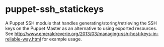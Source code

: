 puppet-ssh_statickeys
=====================

A Puppet SSH module that handles generating/storing/retrieving the SSH keys on the Puppet Master as an alternative to using exported resources. See http://www.emeraldreverie.org/2013/03/managing-ssh-host-keys-in-reliable-way.html for example usage.
